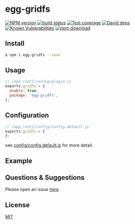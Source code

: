 # egg-gridfs

[![NPM version][npm-image]][npm-url]
[![build status][travis-image]][travis-url]
[![Test coverage][codecov-image]][codecov-url]
[![David deps][david-image]][david-url]
[![Known Vulnerabilities][snyk-image]][snyk-url]
[![npm download][download-image]][download-url]

[npm-image]: https://img.shields.io/npm/v/egg-gridfs.svg?style=flat-square
[npm-url]: https://npmjs.org/package/egg-gridfs
[travis-image]: https://img.shields.io/travis/eggjs/egg-gridfs.svg?style=flat-square
[travis-url]: https://travis-ci.org/eggjs/egg-gridfs
[codecov-image]: https://img.shields.io/codecov/c/github/eggjs/egg-gridfs.svg?style=flat-square
[codecov-url]: https://codecov.io/github/eggjs/egg-gridfs?branch=master
[david-image]: https://img.shields.io/david/eggjs/egg-gridfs.svg?style=flat-square
[david-url]: https://david-dm.org/eggjs/egg-gridfs
[snyk-image]: https://snyk.io/test/npm/egg-gridfs/badge.svg?style=flat-square
[snyk-url]: https://snyk.io/test/npm/egg-gridfs
[download-image]: https://img.shields.io/npm/dm/egg-gridfs.svg?style=flat-square
[download-url]: https://npmjs.org/package/egg-gridfs

<!--
Description here.
-->

## Install

```bash
$ npm i egg-gridfs --save
```

## Usage

```js
// {app_root}/config/plugin.js
exports.gridfs = {
  enable: true,
  package: 'egg-gridfs',
};
```

## Configuration

```js
// {app_root}/config/config.default.js
exports.gridfs = {
};
```

see [config/config.default.js](config/config.default.js) for more detail.

## Example

<!-- example here -->

## Questions & Suggestions

Please open an issue [here](https://github.com/eggjs/egg/issues).

## License

[MIT](LICENSE)
